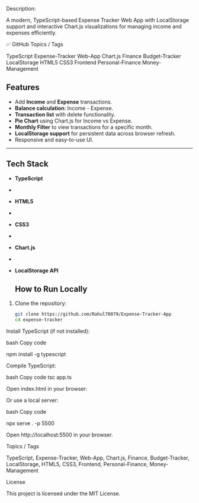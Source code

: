 Description:

A modern, TypeScript-based Expense Tracker Web App with LocalStorage support and interactive Chart.js visualizations for managing income and expenses efficiently.

✅ GitHub Topics / Tags

TypeScript
Expense-Tracker
Web-App
Chart.js
Finance
Budget-Tracker
LocalStorage
HTML5
CSS3
Frontend
Personal-Finance
Money-Management

## Features

- Add **Income** and **Expense** transactions.
- **Balance calculation**: Income - Expense.
- **Transaction list** with delete functionality.
- **Pie Chart** using Chart.js for Income vs Expense.
- **Monthly Filter** to view transactions for a specific month.
- **LocalStorage support** for persistent data across browser refresh.
- Responsive and easy-to-use UI.

---

## Tech Stack

- **TypeScript**
- 
- **HTML5**
- 
- **CSS3**
- 
- **Chart.js**
- 
- **LocalStorage API**

  ## How to Run Locally

1. Clone the repository:
   ```bash
   git clone https://github.com/Rahul70079/Expense-Tracker-App
   cd expense-tracker
Install TypeScript (if not installed):

bash
Copy code

npm install -g typescript

Compile TypeScript:

bash
Copy code
tsc app.ts

Open index.html in your browser:

Or use a local server:

bash
Copy code

npx serve . -p 5500

Open http://localhost:5500 in your browser.

Topics / Tags

TypeScript, Expense-Tracker, Web-App, Chart.js, Finance, Budget-Tracker, LocalStorage, HTML5, CSS3, Frontend, Personal-Finance, Money-Management

License

This project is licensed under the MIT License.

